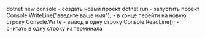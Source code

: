 dotnet new console - создать новый проект 
dotnet run  - запустить проект
Console.WriteLine("введите ваше имя"); - в конце перейти на новую строку
Console.Write - вывод в одну строку
Console.ReadLine(); - считать в одну строку из терминала
